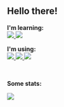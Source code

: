 ## Hello there!

**I'm learning:**
<br>
<a href="https://flutter.dev">
  <img src="https://img.shields.io/badge/Flutter-02569B?style=for-the-badge&logo=flutter&logoColor=white"/>
</a>
<a href="https://dart.dev">
  <img src="https://img.shields.io/badge/Dart-0175C2?style=for-the-badge&logo=dart&logoColor=white"/>
</a>

**I'm using:**
<br>
<a href="https://linuxmint.com">
  <img src="https://img.shields.io/badge/Linux_Mint-87CF3E?style=for-the-badge&logo=linux-mint&logoColor=white"/>
</a>
<a href="https://vscodium.com">
  <img src="https://img.shields.io/badge/VSCodium-0078D4?style=for-the-badge&logo=vscodium&logoColor=white"/>
</a>
<a href="https://signal.org">
  <img src="https://img.shields.io/badge/Signal-%23039BE5.svg?&style=for-the-badge&logo=Signal&logoColor=white"/>
</a>

<br>
  
**Some stats:**
<br>

<picture>
  <source
    srcset="https://github-readme-stats.vercel.app/api?username=iakdis&show_icons=true&theme=dark"
    media="(prefers-color-scheme: dark)"/>
  <source
    srcset="https://github-readme-stats.vercel.app/api?username=iakdis&show_icons=true"
    media="(prefers-color-scheme: light), (prefers-color-scheme: no-preference)"/>
  <img src="https://github-readme-stats.vercel.app/api?username=iakdis&show_icons=true" />
</picture>
